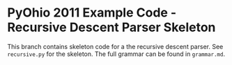 PyOhio 2011 Example Code - Recursive Descent Parser Skeleton
============================================================

This branch contains skeleton code for a the recursive descent parser. See
`recursive.py` for the skeleton. The full grammar can be found in `grammar.md`.
